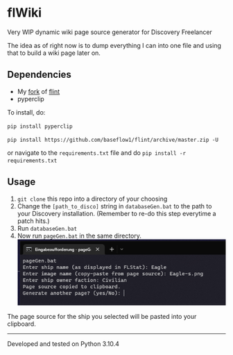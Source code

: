 # flWiki
Very WIP dynamic wiki page source generator for Discovery Freelancer 

The idea as of right now is to dump everything I can into one file and using that to build a wiki page later on.

## Dependencies
- My [fork](https://github.com/BASEFlow1/flint) of [flint](https://github.com/biqqles/flint)
- pyperclip

To install, do:

`pip install pyperclip`

`pip install https://github.com/baseflow1/flint/archive/master.zip -U`

or navigate to the `requirements.txt` file and do `pip install -r requirements.txt`

## Usage
1. `git clone` this repo into a directory of your choosing
2. Change the `[path_to_disco]` string in `databaseGen.bat` to the path to your Discovery installation. (Remember to re-do this step everytime a patch hits.)
3. Run `databaseGen.bat`
4. Now run `pageGen.bat` in the same directory.
![pageGen.bat in use](/images/pageGen.png?raw=true "pageGen.bat in use")

The page source for the ship you selected will be pasted into your clipboard.

---
Developed and tested on Python 3.10.4
